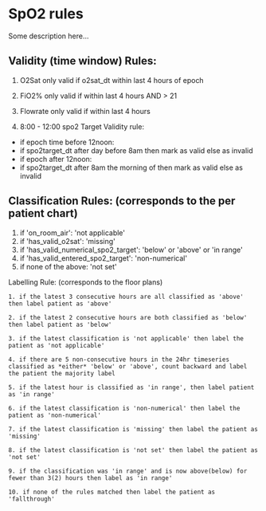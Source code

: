 # SpO2 rules 
Some description here...
## Validity (time window) Rules: 

1. O2Sat only valid if o2sat_dt within last 4 hours of epoch 

2. FiO2% only valid if within last 4 hours AND > 21	 

3. Flowrate only valid if within last 4 hours	 

4. 8:00 - 12:00 spo2 Target Validity rule: 
- if epoch time before 12noon: 
- if spo2target_dt after day before 8am then mark as valid else as invalid 
- if epoch after 12noon: 
- if spo2target_dt after 8am the morning of then mark as valid else as invalid 

        	 


## Classification Rules: (corresponds to the per patient chart) 

1. if 'on_room_air': 'not applicable'
2. if 'has_valid_o2sat': 'missing'
3. if  'has_valid_numerical_spo2_target': 'below' or 'above' or 'in range' 
4. if 'has_valid_entered_spo2_target': 'non-numerical'
5. if none of the above:  'not set' 

     

 

Labelling Rule: (corresponds to the floor plans)     

    1. if the latest 3 consecutive hours are all classified as 'above' then label patient as 'above' 

    2. if the latest 2 consecutive hours are both classified as 'below' then label patient as 'below'            

    3. if the latest classification is 'not applicable' then label the patient as 'not applicable' 

    4. if there are 5 non-consecutive hours in the 24hr timeseries classified as *either* 'below' or 'above', count backward and label the patient the majority label 

    5. if the latest hour is classified as 'in range', then label patient as 'in range' 

    6. if the latest classification is 'non-numerical' then label the patient as 'non-numerical' 

    7. if the latest classification is 'missing' then label the patient as 'missing' 

    8. if the latest classification is 'not set' then label the patient as 'not set' 

    9. if the classification was 'in range' and is now above(below) for fewer than 3(2) hours then label as 'in range' 

    10. if none of the rules matched then label the patient as 'fallthrough' 

 
